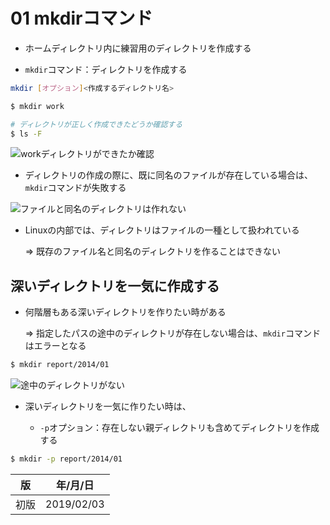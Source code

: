 01 mkdirコマンド
===============

* ホームディレクトリ内に練習用のディレクトリを作成する

* `mkdir`コマンド：ディレクトリを作成する

```bash
mkdir [オプション]<作成するディレクトリ名>
```

```bash
$ mkdir work

# ディレクトリが正しく作成できたどうか確認する
$ ls -F
```

![workディレクトリができたか確認](./images/workディレクトリができたか確認.png)

* ディレクトリの作成の際に、既に同名のファイルが存在している場合は、`mkdir`コマンドが失敗する

![ファイルと同名のディレクトリは作れない](./images/ファイルと同名のディレクトリは作れない.png)

* Linuxの内部では、ディレクトリはファイルの一種として扱われている

  => 既存のファイル名と同名のディレクトリを作ることはできない



## 深いディレクトリを一気に作成する

* 何階層もある深いディレクトリを作りたい時がある

  => 指定したパスの途中のディレクトリが存在しない場合は、`mkdir`コマンドはエラーとなる

```bash
$ mkdir report/2014/01
```

![途中のディレクトリがない](./images/途中のディレクトリがない.png)

* 深いディレクトリを一気に作りたい時は、

  * `-p`オプション：存在しない親ディレクトリも含めてディレクトリを作成する

```bash
$ mkdir -p report/2014/01
```



| 版 |  年/月/日 |
|----|----------|
|初版|2019/02/03|
